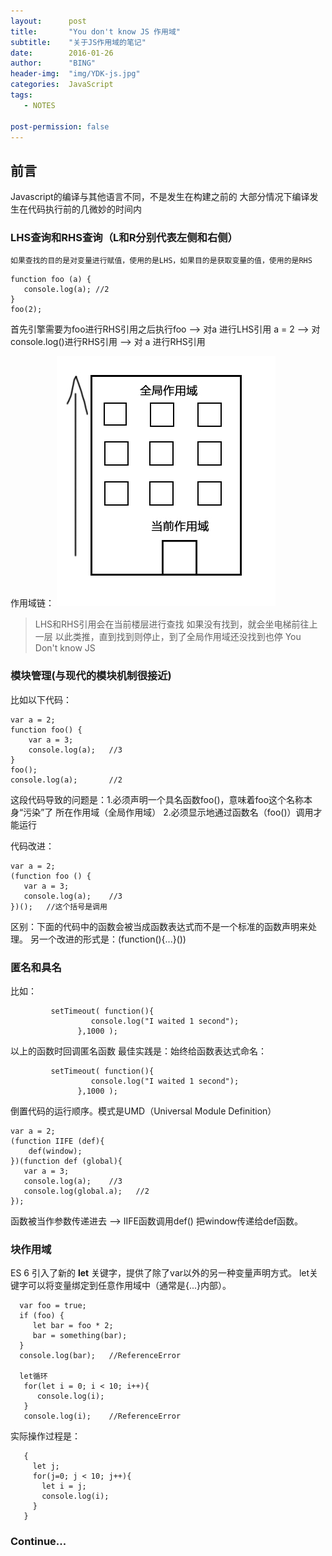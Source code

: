 ```yaml
---
layout:      post
title:       "You don't know JS 作用域"
subtitle:    "关于JS作用域的笔记"
date:        2016-01-26
author:      "BING"
header-img:  "img/YDK-js.jpg"
categories:  JavaScript
tags:
   - NOTES
  
post-permission: false 
---
```


## 前言

Javascript的编译与其他语言不同，不是发生在构建之前的
大部分情况下编译发生在代码执行前的几微妙的时间内

### LHS查询和RHS查询（L和R分别代表左侧和右侧）

    如果查找的目的是对变量进行赋值，使用的是LHS，如果目的是获取变量的值，使用的是RHS
    
```
function foo (a) {
   console.log(a); //2
}
foo(2);
```
首先引擎需要为foo进行RHS引用之后执行foo ——>
对a 进行LHS引用  a = 2                ——>
对console.log()进行RHS引用            ——>
对 a 进行RHS引用

作用域链：
        ![词法作用域](/img/in-post/YDK-js-post-in.jpg)

> LHS和RHS引用会在当前楼层进行查找
> 如果没有找到，就会坐电梯前往上一层
> 以此类推，直到找到则停止，到了全局作用域还没找到也停
> You Don't know JS


### 模块管理(与现代的模块机制很接近)
 比如以下代码：

```
var a = 2;
function foo() {
    var a = 3;
    console.log(a);   //3
}
foo();
console.log(a);       //2
```
这段代码导致的问题是：1.必须声明一个具名函数foo()，意味着foo这个名称本身“污染”了
                      所在作用域（全局作用域）
                    2.必须显示地通过函数名（foo()）调用才能运行

代码改进：   

```
var a = 2;
(function foo () {
   var a = 3;
   console.log(a);    //3
})();   //这个括号是调用
```
区别：下面的代码中的函数会被当成函数表达式而不是一个标准的函数声明来处理。
另一个改进的形式是：(function(){...}())



### 匿名和具名

  比如：      
  
```
         setTimeout( function(){
                  console.log("I waited 1 second");
               },1000 );
```
以上的函数时回调匿名函数
最佳实践是：始终给函数表达式命名：         

```
         setTimeout( function(){
                  console.log("I waited 1 second");
               },1000 );
```
倒置代码的运行顺序。模式是UMD（Universal Module Definition）       

```
var a = 2;
(function IIFE (def){
    def(window);
})(function def (global){
   var a = 3;
   console.log(a);    //3
   console.log(global.a);   //2
});

```
函数被当作参数传递进去 ——> IIFE函数调用def() 把window传递给def函数。       


### 块作用域
  ES 6 引入了新的 <b>let</b> 关键字，提供了除了var以外的另一种变量声明方式。
  let关键字可以将变量绑定到任意作用域中（通常是{...}内部）。      
  
```
  var foo = true;
  if (foo) {
     let bar = foo * 2;
     bar = something(bar);
  }
  console.log(bar);   //ReferenceError
  
  let循环
   for(let i = 0; i < 10; i++){
      console.log(i);
   }
   console.log(i);    //ReferenceError
```
   实际操作过程是：       
   
```
   {
     let j;
     for(j=0; j < 10; j++){
       let i = j;
       console.log(i);
     }
   }
```    

### Continue...
   